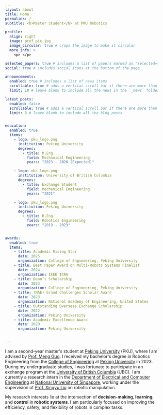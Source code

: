```yaml
---
layout: about
title: Home
permalink: /
subtitle: <b>Master Student</b> at PKU Robotics 

profile:
  align: right
  image: prof_pic.jpg
  image_circular: true # crops the image to make it circular
  more_info: >
    <p> </p>

selected_papers: true # includes a list of papers marked as "selected={true}"
social: true # includes social icons at the bottom of the page

announcements:
  enabled: true # includes a list of news items
  scrollable: true # adds a vertical scroll bar if there are more than 3 news items
  limit: 10 # leave blank to include all the news in the `_news` folder

latest_posts:
  enabled: false
  scrollable: true # adds a vertical scroll bar if there are more than 3 new posts items
  limit: 3 # leave blank to include all the blog posts


education:
  enabled: true
  items:
    - logo: pku_logo.png
      institution: Peking University
      degrees:
        - title: M.Eng.
          field: Mechanical Engineering
          years: "2023 - 2026 (Expected)"

    - logo: ubc_logo.png
      institution: University of British Columbia
      degrees:
        - title: Exchange Student
          field: Mechanical Engineering
          years: "2021"

    - logo: pku_logo.png
      institution: Peking University
      degrees:
        - title: B.Eng.
          field: Robotics Engineering
          years: "2019 - 2023"


awards:
  enabled: true
  items:
    - title: Academic Rising Star
      date: 2025
      organization: College of Engineering, Peking University
    - title: Best Paper Award on Multi-Robots Systems Finalist
      date: 2024
      organization: IEEE ICRA
    - title: Dean’s Scholarship
      date: 2023
      organization: College of Engineering, Peking University
    - title: (NAE) Grand Challenges Scholar Award
      date: 2023
      organization: National Academy of Engineering, United States
    - title: Outstanding Overseas Exchange Scholarship
      date: 2022
      organization: Peking University
    - title: Academic Excellence Award
      date: 2020
      organization: Peking University


---
```


I am a second-year master's student at [Peking University](https://www.pku.edu.cn/) (PKU), where I am advised by [Prof. Meng Guo](https://mengguo.github.io/personal_site/).
I received my bachelor's degree in Robotics Engineering from the [College of Engineering](http://en.coe.pku.edu.cn/) at [Peking University](https://english.pku.edu.cn/) in 2023. During my undergraduate studies, I was fortunate to participate in an exchange program at the [University of British Columbia](https://www.ubc.ca/) (UBC).
I am currently a research intern in the [Department of Electrical and Computer Engineering](https://cde.nus.edu.sg/ece/) at [National University of Singapore](https://nus.edu.sg/), working under the supervision of [Prof. Xingyu Liu](https://xingyul.github.io/) on robotic manipulation.

My research interests lie at the intersection of <b>decision-making</b>, <b>learning</b>, and <b>control</b> in <b>robotic systems</b>. 
I am particularly focused on improving the efficiency, safety, and flexibility of robots in complex tasks.
